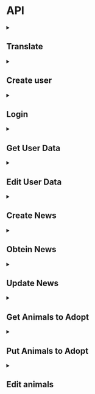 # API
<details>
<summary> <h2> Translate </h2> </summary>

Link: 
```
http://3.87.235.201:8000/api/translations/keys
```
Header:
```
Content-Type:application/json
```
Body:
```
{
  "keys":[
    "title0",
    "descripcion0"
  ]
}
```
Response:
```
{
  "translations": {
    "descripcion0": {
      "es": "Seguro que sospechabas algo, pero la nariz de tu compa\u00f1ero peludo no solo es un detector infalible de chuches...",
      "eu": "Zerbait susmatzen zenuen, baina zure lagun iletsuaren sudurra ez da soilik goxokiak aurkitzeko detektagailu hutsa..."
    },
    "title0": {
      "es": "La nariz de tu perro es \u00fanica",
      "eu": "Zure txakurraren sudurra bakarra da"
    }
  }
}
```
Response Error:
```
{
  "message": "No translations found for the given keys"
}  
```
</details>

<details>
<summary> <h2> Create user </h2> </summary>
  
Link: 
```
http://3.87.235.201:8000/api/register
```
Header:
```
Content-Type:application/json
```
Body:
```
{
    "DNI": "123987",
    "name": "Guts",
    "secondName": "Alcon",
    "email": "guts@example.com",
    "password": "123maite",
    "password_confirmation": "123maite",
    "year": "2005-01-10",
    "img": "https://proba.com"
}

```
Response:
```
{
  "message": "Usuario creado exitosamente",
  "user": {
    "DNI": "1239878",
    "name": "Casca",
    "secondName": "Alcon",
    "email": "Casca@example.com",
    "year": "2010-10-10T00:00:00.000000Z",
    "id": 3
  }
}
```
Response Error:
```
{
  "message": "Datos incorrectos o incompletos.",
  "errors": {
    "DNI": [
      "The d n i has already been taken."
    ],
    "email": [
      "The email has already been taken."
    ]
  }
}
```
</details>




<details>
<summary> <h2> Login </h2> </summary>
  
Link: 
```
http://3.87.235.201:8000/api/login
```
Header:
```
Content-Type:application/json
```
Body:
```
{
  "email": "guts@example.com",
  "password": "123maite"
}
```
Response:
```
{
  "user": {
    "DNI": "12345678R",
    "name": "Manex",
    "secondName": "Aranzadi Ega\u00f1a",
    "email": "manex@zubiri.com",
    "year": "2005-01-10T00:00:00.000000Z",
    "rola": "erabiltzaile",
    "idProtektora": null
  },
  "token": "16|kFjHTrpajMNzVl3mFdxyolREya60S9Jr766ip9y0d582b690"
}
```
Response Error:
```
{
  "error": "Las credenciales proporcionadas son incorrectas."
}
```
</details>

<details>
    
<summary> <h2> Get User Data </h2> </summary>
Link: 
 
```
http://54.209.224.251:8000/user-data
```
Header:
```
Content-Type:application/json
Authorization:Bearer 41|FsqTSzQTGSKTy9UB6FhbTi8NjdeYSHE65Nd3hS0505a2bb25
```
Response:
```
{
    "user": {
        "id": 1,
        "DNI": "123456789A",
        "name": "Juan",
        "secondName": "Pérez",
        "email": "juan.perez@ejemplo.com",
        "year": "1990-05-20",
        "img": "http://urlimagen.com/imagen.jpg"
    },
    "animals": [
        {
            "id": 1,
            "name": "Fido",
            "type": "txakurra",
            "animalType": "Perro",
            "img": "http://urlimagen.com/fido.jpg",
            "bakuna": true,
            "gender": "Macho",
            "descripcion": "Perro muy amigable",
            "year": "2020",
            "losted": false,
            "noiztik": "2023-01-01",
            "userID": 1
        },
        {
            "id": 2,
            "name": "Mimi",
            "type": "katua",
            "animalType": "Gato",
            "img": "http://urlimagen.com/mimi.jpg",
            "bakuna": true,
            "gender": "Hembra",
            "descripcion": "Gato tranquilo",
            "year": "2019",
            "losted": false,
            "noiztik": "2022-12-01",
            "userID": 1
        }
    ]
}

```
Response Error:
```
{
        "error": "Usuario no autenticado"
}
```
</details>

<details>
    
<summary> <h2> Edit User Data </h2> </summary>
<p> **Put** bitartez egin behar da</p>
Link: 
 
```
http://54.209.224.251:8000/user-data-edit
```
Header:
```
Content-Type:application/json
Authorization:Bearer 41|FsqTSzQTGSKTy9UB6FhbTi8NjdeYSHE65Nd3hS0505a2bb25
```
Body:
```
{
    "DNI": "123456789B",
    "name": "Juan",
    "secondName": "García",
    "email": "juan.garcia@ejemplo.com",
    "password": "nuevaContraseña123",
    "year": "1991-06-15",
    "img": "http://urlimagen.com/nueva-imagen.jpg"
}
```
Response:
```
{
    "message": "Usuario actualizado exitosamente",
    "user": {
        "id": 1,
        "DNI": "123456789B",
        "name": "Juan",
        "secondName": "García",
        "email": "juan.garcia@ejemplo.com",
        "year": "1991-06-15",
        "img": "http://urlimagen.com/nueva-imagen.jpg"
    }
}


```
Response Error:
```
{
    "message": "Datos incorrectos o incompletos.",
    "errors": {
        "email": ["El correo electrónico ya está en uso."]
    }
}
{
    "message": "Ocurrió un error al actualizar los datos del usuario.",
    "error": "Error en la base de datos"
}

```
</details>


<details>
<summary> <h2> Create News </h2> </summary>
  
Link: 
```
http://3.87.235.201:8000/api/news
```
Header:
```
Content-Type:application/json
Authorization:Bearer 2|iUwrUrIzOilpvkowMLL8eLo08oPoTjrkwRdkOdMRf38052b7
```
Body:
```
{
  "titleES": "Título en Español",
  "titleEU": "Titulua euskaraz",
  "textES": "Este es el texto de la noticia en Español",
  "textEU": "Hau da euskarazko albistearen testua",
  "img": https://images.squarespace-cdn.com/content/v1/607f89e638219e13eee71b1e/1684821560422-SD5V37BAG28BURTLIXUQ/michael-sum-LEpfefQf4rU-unsplash.jpg
}
```
Response:
```
{
  "message": "Noticia creada con \u00e9xito",
  "news": {
    "protektora": 1,
    "updated_at": "2024-12-12T10:13:59.000000Z",
    "created_at": "2024-12-12T10:13:59.000000Z",
    "id": 5,
    "title": "title5",
    "text": "news5",
  "img": https://images.squarespace-cdn.com/content/v1/607f89e638219e13eee71b1e/1684821560422-SD5V37BAG28BURTLIXUQ/michael-sum-LEpfefQf4rU-unsplash.jpg
  }
}
```
Response Error:
```
{
  "error": "Las credenciales proporcionadas son incorrectas."
}
```
</details>

<details>
<summary> <h2> Obtein News </h2> </summary>
<p> **Get** bitartez egin behar da</p>
Link: 
<p>Protektora_id is optional</p>
```
http://3.87.235.201:8000/api/latest-news?count=5&offset=10&protektora_id=1
```
Header:
```
Content-Type:application/json
```
Response:
```
[
  {
    "id": 6,
    "text": "news6",
    "protektora": 1,
    "created_at": "2024-12-12T10:14:34.000000Z",
    "updated_at": "2024-12-12T10:14:34.000000Z",
    "title": "title6",
    "img": "url"
  },
  {
    "id": 5,
    "text": "news5",
    "protektora": 1,
    "created_at": "2024-12-12T10:13:59.000000Z",
    "updated_at": "2024-12-12T10:13:59.000000Z",
    "title": "title5",
    "img": "url"
  }
]
```
Response Error:
```
{
  "error": "Las credenciales proporcionadas son incorrectas."
}
```
</details>

<details>
    
<summary> <h2> Update News </h2> </summary>
<p> **Put** bitartez egin behar da</p>
Link: 
 
```
http://54.209.224.251:8000/api/news/50
```
Header:
```
Content-Type:application/json
Authorization:Bearer 41|FsqTSzQTGSKTy9UB6FhbTi8NjdeYSHE65Nd3hS0505a2bb25
```
Body:
```
{
   "titleES": "Nuevo título en español",
   "titleEU": "Berriaren izenburua euskaraz",
   "textES": "Texto de la noticia en español.",
   "textEU": "Albistearen testua euskaraz111.",
   "img": "https://ejemplo.com/imagen.jpg"
 }
```
Response:
```
{
  "message": "Noticia actualizada con \u00e9xito",
  "news": {
    "id": 50,
    "text": "news50",
    "protektora": 1,
    "created_at": "2025-01-07T12:05:45.000000Z",
    "updated_at": "2025-01-07T12:45:04.000000Z",
    "title": "title50",
    "img": "https:\/\/ejemplo.com\/imagen.jpg"
  }
}
```
Response Error:
```
{
  "error": "Las credenciales proporcionadas son incorrectas."
}
```
</details>


<details>
    
<summary> <h2> Get Animals to Adopt </h2> </summary>
<p> **Get** bitartez egin behar da</p>
Link: 
 
```
http://54.209.224.251:8000/animals-adopt?limit=5&offset=0&protektora_id=123&type=txakurra
```
Header:
```
Content-Type:application/json
```
Response:
```
[
    {
        "id": 1,
        "name": "Fido",
        "etxekoAnimalia": true,
        "type": "txakurra",
        "animalType": "Dog",
        "img": null,
        "bakuna": 1,
        "gender": 1,
        "descripcion": "Friendly dog",
        "year": "2020-05-01 00:00:00",
        "losted": 0,
        "noiztik": "2025-01-01 00:00:00",
        "userID": 2,
        "protektora_id": 123
    },
    {
        "id": 2,
        "name": "Luna",
        "etxekoAnimalia": true,
        "type": "katua",
        "animalType": "Cat",
        "img": null,
        "bakuna": 1,
        "gender": 0,
        "descripcion": "Playful cat",
        "year": "2021-03-15 00:00:00",
        "losted": 0,
        "noiztik": "2025-01-01 00:00:00",
        "userID": 3,
        "protektora_id": 123
    }
]

```
Response Error:
```
{
    "message": "No animals found for the given criteria"
}
```
</details>


<details>
    
<summary> <h2> Put Animals to Adopt </h2> </summary>
<p> **Post** bitartez egin behar da</p>
Link: 
 
```
http://54.209.224.251:8000/animals-adopt-create
```
Header:
```
Content-Type:application/json
Authorization:Bearer 41|FsqTSzQTGSKTy9UB6FhbTi8NjdeYSHE65Nd3hS0505a2bb25
```
Body:
```
{
    "id": 1,
    "name": "Fido",
    "etxekoAnimalia": true,
    "type": "txakurra",
    "animalType": "Pastor Alemán",
    "img": "http://url_del_imagen.com/fido.jpg",
    "bakuna": 1,
    "gender": 1,
    "descripcion": "Perro amigable y enérgico",
    "year": "2020-01-01",
    "losted": null,
    "noiztik": null,
    "userID": 5,
    "created_at": "2025-01-08 00:00:00",
    "updated_at": "2025-01-08 00:00:00"
}
```
Response:
```
Código 201: creado correctamente
```
Response Error:
```
{
        "error": "Usuario no autenticado"
}
```
</details>



<details>
    
<summary> <h2> Edit animals </h2> </summary>
<p> **Post** bitartez egin behar da</p>
Link: 
 
```
http://54.209.224.251:8000/animals-edeit
```
Header:
```
Content-Type:application/json
Authorization:Bearer 41|FsqTSzQTGSKTy9UB6FhbTi8NjdeYSHE65Nd3hS0505a2bb25
```
Body:
```
{
  "id": 1,
  "name": "Max",
  "etxekoAnimalia": true,
  "type": "txakurra",
  "animalType": "Pastor Alemán",
  "img": "http://urlimagen.com/nueva-imagen.jpg",
  "bakuna": 2,
  "gender": 1,
  "descripcion": "Animal amigable y activo.",
  "year": "2020-05-10"
}

```
Response:
```
{
  "id": 1,
  "name": "Max",
  "etxekoAnimalia": true,
  "type": "txakurra",
  "animalType": "Pastor Alemán",
  "img": "http://urlimagen.com/nueva-imagen.jpg",
  "bakuna": 2,
  "gender": 1,
  "descripcion": "Animal amigable y activo.",
  "year": "2020-05-10",
  "losted": null,
  "noiztik": null,
  "userID": 2,
  "protektora_id": 5
}

```
Response Error:
```
{
  "error": "Animal no encontrado"
}
{
  "error": "Usuario no autenticado"
}
{
  "error": "No tienes permisos para editar este animal"
}
{
  "message": "Datos incorrectos o incompletos.",
  "errors": {
    "name": ["El campo name es obligatorio."],
    "bakuna": ["El campo bakuna debe ser un número entero mayor o igual a 0."]
  }
}

```
</details>
